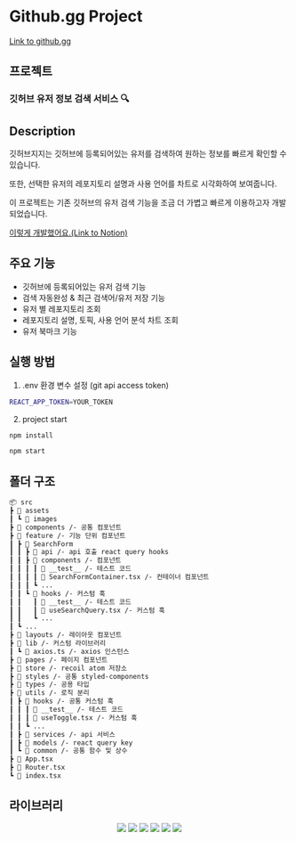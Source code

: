 # Github.gg Project

[Link to github.gg](https://d3c97fi8gf3kcj.cloudfront.net/)

## 프로젝트

### 깃허브 유저 정보 검색 서비스 🔍

## Description

깃허브지지는 깃허브에 등록되어있는 유저를 검색하여 원하는 정보를 빠르게 확인할 수 있습니다.

또한, 선택한 유저의 레포지토리 설명과 사용 언어를 차트로 시각화하여 보여줍니다.

이 프로젝트는 기존 깃허브의 유저 검색 기능을 조금 더 가볍고 빠르게 이용하고자 개발되었습니다.

[이렇게 개발했어요.(Link to Notion)](https://bustling-hosta-7bf.notion.site/Github-gg-aa13110e8a4044019ad60e856070e9fa)

## 주요 기능

- 깃허브에 등록되어있는 유저 검색 기능
- 검색 자동완성 & 최근 검색어/유저 저장 기능
- 유저 별 레포지토리 조회
- 레포지토리 설명, 토픽, 사용 언어 분석 차트 조회
- 유저 북마크 기능

## 실행 방법

1. .env 환경 변수 설정 (git api access token)

```bash
REACT_APP_TOKEN=YOUR_TOKEN
```

2. project start

```bash
npm install

npm start
```

## 폴더 구조

```bash
📦 src
┣ 📂 assets
┃ ┗ 📂 images
┣ 📂 components /- 공통 컴포넌트
┣ 📂 feature /- 기능 단위 컴포넌트
┃ ┣ 📂 SearchForm
┃ ┃ ┣ 📂 api /- api 호출 react query hooks
┃ ┃ ┣ 📂 components /- 컴포넌트
┃ ┃ ┃ ┃ 📂 __test__ /- 테스트 코드
┃ ┃ ┃ ┃ 📜 SearchFormContainer.tsx /- 컨테이너 컴포넌트
┃ ┃ ┃ ┗ ...
┃ ┃ ┗ 📂 hooks /- 커스텀 훅
┃ ┃   ┃ 📂 __test__ /- 테스트 코드
┃ ┃   ┃ 📜 useSearchQuery.tsx /- 커스텀 훅
┃ ┃   ┗ ...
┃ ┗ ...
┣ 📂 layouts /- 레이아웃 컴포넌트
┣ 📂 lib /- 커스텀 라이브러리
┃ ┗ 📜 axios.ts /- axios 인스턴스
┣ 📂 pages /- 페이지 컴포넌트
┣ 📂 store /- recoil atom 저장소
┣ 📂 styles /- 공통 styled-components
┣ 📂 types /- 공용 타입
┣ 📂 utils /- 로직 분리
┃ ┣ 📂 hooks /- 공통 커스텀 훅
┃ ┃ ┃ 📂 __test__ /- 테스트 코드
┃ ┃ ┃ 📜 useToggle.tsx /- 커스텀 훅
┃ ┃ ┗ ...
┃ ┣ 📂 services /- api 서비스
┃ ┣ 📂 models /- react query key
┃ ┗ 📂 common /- 공통 함수 및 상수
┣ 📜 App.tsx
┣ 📜 Router.tsx
┗ 📜 index.tsx
```

## 라이브러리

<p align="center">
  <img src="https://img.shields.io/badge/react-v18.2.0-61DAFB">
  <img src="https://img.shields.io/badge/typescript-v4.8.4-3178C6">
  <img src="https://img.shields.io/badge/axios-v1.1.3-black"/>
  <img src="https://img.shields.io/badge/recoil-v0.7.6-blue">
  <img src="https://img.shields.io/badge/react query-v4.16.1-red">
  <img src="https://img.shields.io/badge/styled_components-v4.8.4-FF69B4">
</p>
